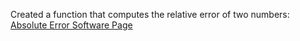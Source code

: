 
Created a function that computes the relative error of two numbers:
[Absolute Error Software Page](https://emilyblackb.github.io/math5610/Software_Manual/RelativeError.md)
